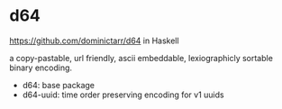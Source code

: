 # d64

https://github.com/dominictarr/d64 in Haskell

a copy-pastable, url friendly, ascii embeddable, lexiographicly sortable binary encoding.

* d64: base package
* d64-uuid: time order preserving encoding for v1 uuids




